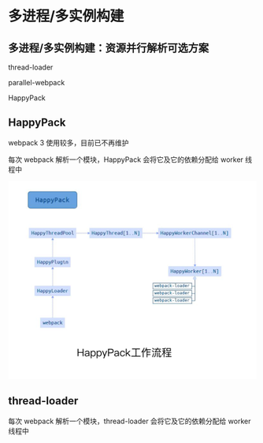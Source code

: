# 多进程/多实例构建

## 多进程/多实例构建：资源并行解析可选方案

thread-loader

parallel-webpack

HappyPack

## HappyPack

webpack 3 使用较多，目前已不再维护

每次 webpack 解析一个模块，HappyPack 会将它及它的依赖分配给 worker 线程中

![happypack 工作流](./assets/happypack.png)

## thread-loader

每次 webpack 解析一个模块，thread-loader 会将它及它的依赖分配给 worker 线程中
